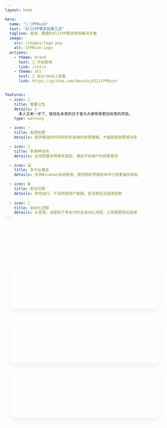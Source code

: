 ```yaml
---
layout: home

hero:
  name: "🚀 CPPRush"
  text: "AllCPP票务抢票工具"
  tagline: 高效、便捷的AllCPP票务抢购解决方案
  image:
    src: /images/logo.png
    alt: CPPRush Logo
  actions:
    - theme: brand
      text: 🚀 开始使用
      link: /intro
    - theme: alt
      text: 📂 在GitHub上查看
      link: https://github.com/Hanzzkj652/CPPRush


features:
  - icon: 📢
    title: 重要公告
    details: |-
      本人又老一岁了，我将在未来的日子里为大家带来更加优秀的项目。
    type: warning

  - icon: ⚡
    title: 高效抢票
    details: 提供精准的时间同步和高效的抢票策略，大幅提高抢票成功率

  - icon: 🎫
    title: 多票种支持
    details: 支持配置多种票务类型，满足不同用户的抢票需求

  - icon: 💻
    title: 多平台兼容
    details: 支持Windows系统使用，提供图形界面和命令行双重操作体验

  - icon: 🔒
    title: 安全可靠
    details: 本地运行，不会窃取用户数据，安全稳定且值得信赖
    
  - icon: 🔄
    title: 自动化流程
    details: 从登录、选票到下单支付的全自动化流程，让抢票更轻松高效
---
```


<div class="animated-background">
  <div class="particle"></div>
  <div class="particle"></div>
  <div class="particle"></div>
  <div class="particle"></div>
  <div class="particle"></div>
  <div class="particle"></div>
  <div class="particle"></div>
  <div class="particle"></div>
  <div class="particle"></div>
  <div class="particle"></div>
</div>

<div class="typing-container">
  <p class="typing-text">抢票助手已就绪，等待您的指令...</p>
</div>

<div class="counter-section">
  <div class="counter-item">
    <div class="counter-container">
      <div class="counter" id="users-counter">500</div>
      <div class="counter-plus">+</div>
    </div>
    <div class="counter-label">用户数量</div>
  </div>
  <div class="counter-item">
    <div class="counter-container">
      <div class="counter" id="tickets-counter">1200</div>
      <div class="counter-plus">+</div>
    </div>
    <div class="counter-label">成功抢票数</div>
  </div>
  <div class="counter-item">
    <div class="counter-container">
      <div class="counter" id="rate-counter">98</div>
      <div class="counter-percentage">%</div>
    </div>
    <div class="counter-label">成功率</div>
  </div>
</div>

<style>
/* 背景动画 */
.animated-background {
  position: fixed;
  top: 0;
  left: 0;
  width: 100vw;
  height: 100vh;
  overflow: hidden;
  z-index: -1;
  pointer-events: none;
}

.particle {
  position: absolute;
  width: 6px;
  height: 6px;
  border-radius: 50%;
  background-color: var(--vp-c-brand-1);
  opacity: 0.2;
  animation: float 15s linear infinite;
}

.particle:nth-child(1) { left: 10%; top: 20%; animation-duration: 25s; }
.particle:nth-child(2) { left: 20%; top: 80%; animation-duration: 28s; }
.particle:nth-child(3) { left: 30%; top: 40%; animation-duration: 20s; }
.particle:nth-child(4) { left: 40%; top: 65%; animation-duration: 18s; }
.particle:nth-child(5) { left: 50%; top: 30%; animation-duration: 22s; }
.particle:nth-child(6) { left: 60%; top: 70%; animation-duration: 15s; }
.particle:nth-child(7) { left: 70%; top: 20%; animation-duration: 26s; }
.particle:nth-child(8) { left: 80%; top: 50%; animation-duration: 30s; }
.particle:nth-child(9) { left: 85%; top: 30%; animation-duration: 28s; }
.particle:nth-child(10) { left: 90%; top: 80%; animation-duration: 24s; }

@keyframes float {
  0% {
    transform: translateY(0) translateX(0) scale(1);
  }
  33% {
    transform: translateY(-50px) translateX(30px) scale(1.1);
  }
  66% {
    transform: translateY(20px) translateX(-20px) scale(0.9);
  }
  100% {
    transform: translateY(0) translateX(0) scale(1);
  }
}

/* 截图容器 */
.custom-block {
  margin-top: 2rem;
  padding: 1rem;
  border-radius: 8px;
}

.screenshot-container {
  position: relative;
  overflow: hidden;
  border-radius: 8px;
  box-shadow: 0 15px 30px rgba(0,0,0,0.2);
  transition: all 0.5s ease;
}

.screenshot-container:hover {
  transform: translateY(-10px);
  box-shadow: 0 20px 40px rgba(0,0,0,0.3);
}

.main-screenshot {
  max-width: 80%;
  border-radius: 8px;
  transition: all 0.5s ease;
}

.spotlight {
  position: absolute;
  top: 0;
  left: -100%;
  width: 100%;
  height: 100%;
  background: linear-gradient(
    90deg,
    transparent 0%,
    rgba(255, 255, 255, 0.4) 50%,
    transparent 100%
  );
  animation: spotlight 3s ease-in-out infinite;
}

@keyframes spotlight {
  0% { left: -100%; }
  100% { left: 100%; }
}

/* 打字效果 */
.typing-container {
  display: flex;
  justify-content: center;
  margin: 2rem 0;
}

.typing-text {
  overflow: hidden;
  white-space: nowrap;
  border-right: 3px solid var(--vp-c-brand-1);
  animation: typing 4s steps(40) infinite, blink-caret 0.75s step-end infinite;
  font-family: 'Courier New', monospace;
  font-weight: bold;
  color: var(--vp-c-brand-1);
}

@keyframes typing {
  0% { width: 0 }
  50% { width: 100% }
  90% { width: 100% }
  100% { width: 0 }
}

@keyframes blink-caret {
  from, to { border-color: transparent }
  50% { border-color: var(--vp-c-brand-1) }
}

/* 计数器区域 - 改进版 */
.counter-section {
  display: flex;
  justify-content: space-around;
  flex-wrap: wrap;
  margin: 3rem auto;
  max-width: 900px;
  gap: 20px;
  padding: 0 20px;
}

.counter-item {
  text-align: center;
  padding: 1.5rem;
  min-width: 220px;
  position: relative;
  background: var(--vp-c-bg-soft);
  border-radius: 12px;
  box-shadow: 0 8px 15px rgba(0, 0, 0, 0.05);
  overflow: hidden;
  transition: all 0.4s ease;
  flex: 1;
}

.counter-item:hover {
  transform: translateY(-10px);
  box-shadow: 0 15px 30px rgba(0, 0, 0, 0.1);
}

.counter-item::before {
  content: '';
  position: absolute;
  top: 0;
  left: 0;
  width: 100%;
  height: 5px;
  background: linear-gradient(90deg, var(--vp-c-brand-3), var(--vp-c-brand-1));
}

.counter-container {
  display: flex;
  justify-content: center;
  align-items: baseline;
  margin-bottom: 0.8rem;
}

.counter {
  font-size: 3.5rem;
  font-weight: 800;
  background: linear-gradient(135deg, var(--vp-c-brand-1) 0%, var(--vp-c-brand-3) 100%);
  -webkit-background-clip: text;
  -webkit-text-fill-color: transparent;
  background-clip: text;
  text-shadow: 0 2px 10px rgba(66, 184, 131, 0.3);
  position: relative;
  display: inline-block;
  opacity: 0;
  transform: translateY(20px);
  line-height: 1.1;
  transition: all 0.5s cubic-bezier(0.175, 0.885, 0.32, 1.275);
}

.counter.animated {
  opacity: 1;
  transform: translateY(0);
}

.counter-plus, .counter-percentage {
  font-size: 1.8rem;
  font-weight: 700;
  margin-left: 5px;
  color: var(--vp-c-brand-2);
  opacity: 0;
  transform: translateY(10px);
  transition: all 0.5s ease;
  transition-delay: 0.3s;
}

.counter.animated + .counter-plus,
.counter.animated + .counter-percentage {
  opacity: 1;
  transform: translateY(0);
}

.counter-label {
  font-size: 1.2rem;
  font-weight: 600;
  margin-top: 10px;
  color: var(--vp-c-text-2);
  opacity: 0;
  transform: translateY(10px);
  position: relative;
}

.counter-label.animated {
  opacity: 1;
  transform: translateY(0);
  transition: all 0.5s ease;
  transition-delay: 0.4s;
}

.counter-label::after {
  content: '';
  position: absolute;
  bottom: -8px;
  left: 50%;
  width: 40px;
  height: 2px;
  background: var(--vp-c-brand-1);
  transform: translateX(-50%) scaleX(0);
  transition: transform 0.5s ease;
}

.counter-item:hover .counter-label::after {
  transform: translateX(-50%) scaleX(1);
}

/* 为计数器添加脉动动画 */
@keyframes pulse {
  0% { transform: scale(1); }
  50% { transform: scale(1.05); }
  100% { transform: scale(1); }
}

.counter.animated {
  animation: pulse 2s infinite;
  animation-delay: 1s;
}

/* 特性卡片动画 */
.VPFeature {
  transition: all 0.5s ease;
  opacity: 0;
  transform: translateY(20px);
  animation: featureAppear 0.5s ease forwards;
  animation-delay: calc(var(--index) * 0.2s);
}

@keyframes featureAppear {
  to { opacity: 1; transform: translateY(0); }
}

/* 让按钮有动画效果 */
.VPButton {
  overflow: hidden;
  position: relative;
}

.VPButton::after {
  content: '';
  position: absolute;
  top: 0;
  left: -100%;
  width: 100%;
  height: 100%;
  background: linear-gradient(90deg, transparent, rgba(255, 255, 255, 0.2), transparent);
  transition: 0.5s;
}

.VPButton:hover::after {
  left: 100%;
}
</style>

<script setup>
import { onMounted } from 'vue'

onMounted(() => {
  // 初始化计数器
  setTimeout(() => {
    animateCounters()
    animateCounterLabels()
  }, 500)
})

function animateCounters() {
  const counters = document.querySelectorAll('.counter')
  
  counters.forEach(counter => {
    // 先添加动画类使元素出现
    counter.classList.add('animated')
    
    // 获取目标数值
    const target = parseInt(counter.textContent)
    
    // 设置初始值
    counter.textContent = '0'
    
    // 设置动画持续时间和步进值
    const duration = 1500 // 1.5秒完成
    const steps = 60 // 大约每秒60帧
    const increment = target / steps
    const stepTime = duration / steps
    let currentCount = 0
    let stepCount = 0
    
    // 使用easeOutExpo缓动函数使动画更自然
    const easeOutExpo = t => t === 1 ? 1 : 1 - Math.pow(2, -10 * t)
    
    // 计数器动画
    const updateCounter = () => {
      stepCount++
      const progress = easeOutExpo(stepCount / steps)
      currentCount = Math.floor(progress * target)
      
      if (stepCount < steps) {
        counter.textContent = currentCount
        setTimeout(updateCounter, stepTime)
      } else {
        counter.textContent = target
      }
    }
    
    setTimeout(updateCounter, 300) // 稍微延迟开始计数动画
  })
}

function animateCounterLabels() {
  const labels = document.querySelectorAll('.counter-label')
  
  labels.forEach((label, index) => {
    setTimeout(() => {
      label.classList.add('animated')
    }, 500 + index * 150)
  })
}
</script>

